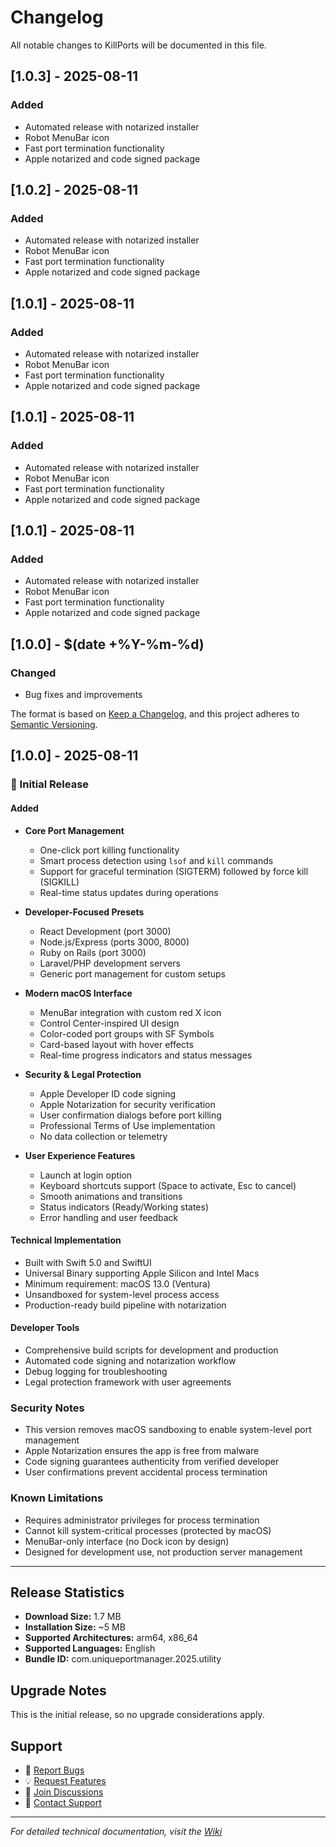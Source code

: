 # Changelog

All notable changes to KillPorts will be documented in this file.

## [1.0.3] - 2025-08-11

### Added
- Automated release with notarized installer
- Robot MenuBar icon
- Fast port termination functionality
- Apple notarized and code signed package

## [1.0.2] - 2025-08-11

### Added
- Automated release with notarized installer
- Robot MenuBar icon
- Fast port termination functionality
- Apple notarized and code signed package

## [1.0.1] - 2025-08-11

### Added
- Automated release with notarized installer
- Robot MenuBar icon
- Fast port termination functionality
- Apple notarized and code signed package

## [1.0.1] - 2025-08-11

### Added
- Automated release with notarized installer
- Robot MenuBar icon
- Fast port termination functionality
- Apple notarized and code signed package

## [1.0.1] - 2025-08-11

### Added
- Automated release with notarized installer
- Robot MenuBar icon
- Fast port termination functionality
- Apple notarized and code signed package

## [1.0.0] - $(date +%Y-%m-%d)

### Changed
- Bug fixes and improvements

The format is based on [Keep a Changelog](https://keepachangelog.com/en/1.0.0/),
and this project adheres to [Semantic Versioning](https://semver.org/spec/v2.0.0.html).

## [1.0.0] - 2025-08-11

### 🎉 Initial Release

#### Added
- **Core Port Management**
  - One-click port killing functionality
  - Smart process detection using `lsof` and `kill` commands
  - Support for graceful termination (SIGTERM) followed by force kill (SIGKILL)
  - Real-time status updates during operations

- **Developer-Focused Presets**
  - React Development (port 3000)
  - Node.js/Express (ports 3000, 8000) 
  - Ruby on Rails (port 3000)
  - Laravel/PHP development servers
  - Generic port management for custom setups

- **Modern macOS Interface**
  - MenuBar integration with custom red X icon
  - Control Center-inspired UI design
  - Color-coded port groups with SF Symbols
  - Card-based layout with hover effects
  - Real-time progress indicators and status messages

- **Security & Legal Protection**
  - Apple Developer ID code signing
  - Apple Notarization for security verification
  - User confirmation dialogs before port killing
  - Professional Terms of Use implementation
  - No data collection or telemetry

- **User Experience Features**
  - Launch at login option
  - Keyboard shortcuts support (Space to activate, Esc to cancel)
  - Smooth animations and transitions
  - Status indicators (Ready/Working states)
  - Error handling and user feedback

#### Technical Implementation
- Built with Swift 5.0 and SwiftUI
- Universal Binary supporting Apple Silicon and Intel Macs  
- Minimum requirement: macOS 13.0 (Ventura)
- Unsandboxed for system-level process access
- Production-ready build pipeline with notarization

#### Developer Tools
- Comprehensive build scripts for development and production
- Automated code signing and notarization workflow
- Debug logging for troubleshooting
- Legal protection framework with user agreements

### Security Notes
- This version removes macOS sandboxing to enable system-level port management
- Apple Notarization ensures the app is free from malware
- Code signing guarantees authenticity from verified developer
- User confirmations prevent accidental process termination

### Known Limitations
- Requires administrator privileges for process termination
- Cannot kill system-critical processes (protected by macOS)
- MenuBar-only interface (no Dock icon by design)
- Designed for development use, not production server management

---

## Release Statistics
- **Download Size:** 1.7 MB
- **Installation Size:** ~5 MB
- **Supported Architectures:** arm64, x86_64
- **Supported Languages:** English
- **Bundle ID:** com.uniqueportmanager.2025.utility

## Upgrade Notes
This is the initial release, so no upgrade considerations apply.

## Support
- 🐛 [Report Bugs](https://github.com/mediazone/killports/issues)
- 💡 [Request Features](https://github.com/mediazone/killports/issues/new?template=feature_request.md)
- 💬 [Join Discussions](https://github.com/mediazone/killports/discussions)
- 📧 [Contact Support](mailto:hello@killports.dev)

---

*For detailed technical documentation, visit the [Wiki](https://github.com/mediazone/killports/wiki)*